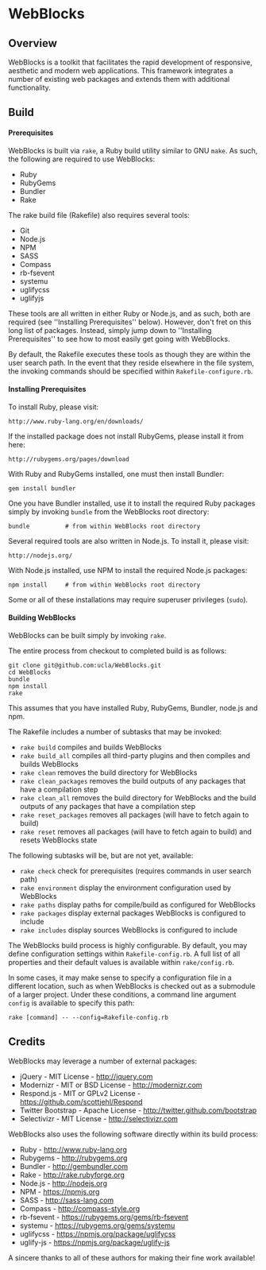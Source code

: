 # WebBlocks

## Overview

WebBlocks is a toolkit that facilitates the rapid development of responsive,
aesthetic and modern web applications. This framework integrates a number of
existing web packages and extends them with additional functionality.

## Build

#### Prerequisites

WebBlocks is built via `rake`, a Ruby build utility similar to GNU `make`. As 
such, the following are required to use WebBlocks:

* Ruby
* RubyGems
* Bundler
* Rake

The rake build file (Rakefile) also requires several tools:

* Git
* Node.js
* NPM
* SASS
* Compass
* rb-fsevent
* systemu
* uglifycss
* uglifyjs

These tools are all written in either Ruby or Node.js, and as such, both are
required (see ''Installing Prerequisites'' below). However, don't fret on this
long list of packages. Instead, simply jump down to ''Installing Prerequisites''
to see how to most easily get going with WebBlocks.

By default, the Rakefile executes these tools as though they are within the user
search path. In the event that they reside elsewhere in the file system, the 
invoking commands should be specified within `Rakefile-configure.rb`.

#### Installing Prerequisites

To install Ruby, please visit:

    http://www.ruby-lang.org/en/downloads/

If the installed package does not install RubyGems, please install it from here:

    http://rubygems.org/pages/download

With Ruby and RubyGems installed, one must then install Bundler:

```
gem install bundler
```

One you have Bundler installed, use it to install the required Ruby packages
simply by invoking `bundle` from the WebBlocks root directory:

```
bundle          # from within WebBlocks root directory
```

Several required tools are also written in Node.js. To install it, please visit:

    http://nodejs.org/

With Node.js installed, use NPM to install the required Node.js packages:

```
npm install     # from within WebBlocks root directory
```

Some or all of these installations may require superuser privileges (`sudo`).

#### Building WebBlocks

WebBlocks can be built simply by invoking `rake`.

The entire process from checkout to completed build is as follows:

```
git clone git@github.com:ucla/WebBlocks.git
cd WebBlocks
bundle
npm install
rake
```

This assumes that you have installed Ruby, RubyGems, Bundler, node.js and npm.

The Rakefile includes a number of subtasks that may be invoked:

* `rake build` compiles and builds WebBlocks
* `rake build_all` compiles all third-party plugins and then compiles and builds WebBlocks
* `rake clean` removes the build directory for WebBlocks
* `rake clean_packages` removes the build outputs of any packages that have a compilation step
* `rake clean_all` removes the build directory for WebBlocks and the build outputs of any packages that have a compilation step
* `rake reset_packages` removes all packages (will have to fetch again to build)
* `rake reset` removes all packages (will have to fetch again to build) and resets WebBlocks state

The following subtasks will be, but are not yet, available:

* `rake check` check for prerequisites (requires commands in user search path)
* `rake environment` display the environment configuration used by WebBlocks
* `rake paths` display paths for compile/build as configured for WebBlocks
* `rake packages` display external packages WebBlocks is configured to include
* `rake includes` display sources WebBlocks is configured to include

The WebBlocks build process is highly configurable. By default, you may define
configuration settings within `Rakefile-config.rb`. A full list of all 
properties and their default values is available within `rake/config.rb`.

In some cases, it may make sense to specify a configuration file in a different
location, such as when WebBlocks is checked out as a submodule of a larger 
project. Under these conditions, a command line argument `config` is available
to specify this path:

```
rake [command] -- --config=Rakefile-config.rb
```

## Credits

WebBlocks may leverage a number of external packages:

* jQuery - MIT License - http://jquery.com
* Modernizr - MIT or BSD License - http://modernizr.com
* Respond.js - MIT or GPLv2 License - https://github.com/scottjehl/Respond
* Twitter Bootstrap - Apache License - http://twitter.github.com/bootstrap
* Selectivizr - MIT License - http://selectivizr.com

WebBlocks also uses the following software directly within its build process:

* Ruby - http://www.ruby-lang.org
* Rubygems - http://rubygems.org
* Bundler - http://gembundler.com
* Rake - http://rake.rubyforge.org
* Node.js - http://nodejs.org
* NPM - https://npmjs.org
* SASS - http://sass-lang.com
* Compass - http://compass-style.org
* rb-fsevent - https://rubygems.org/gems/rb-fsevent
* systemu - https://rubygems.org/gems/systemu
* uglifycss - https://npmjs.org/package/uglifycss
* uglify-js - https://npmjs.org/package/uglify-js

A sincere thanks to all of these authors for making their fine work available!